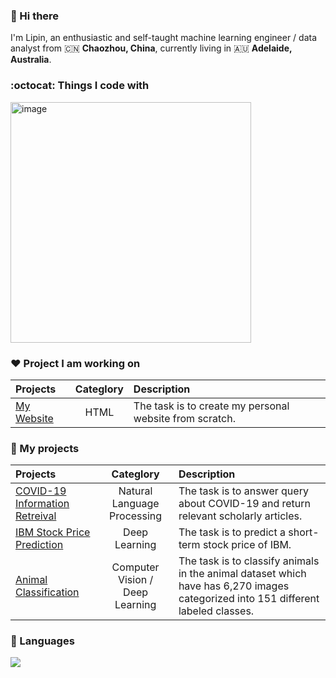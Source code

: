 ### 👋 Hi there 

I'm Lipin, an enthusiastic and self-taught machine learning engineer / data analyst  from 🇨🇳 **Chaozhou, China**, currently living in 🇦🇺 **Adelaide, Australia**.

### :octocat: Things I code with
<img width="385" alt="image" src="https://github.com/guolipin/guolipin/assets/134791744/d96f3393-af47-4033-8351-042b327d706a">

### ❤️ Project I am working on
|  Projects | Categlory |    Description     |
| :---       |    :----:   |   :--- |
| [My Website](https://github.com/guolipin/guolipin.github.io)   | HTML | The task is to create my personal website from scratch. |

### 🌻 My projects
|  Projects | Categlory |    Description     |
| :---       |    :----:   |   :--- |
| [COVID-19 Information Retreival](https://github.com/guolipin/search_engine)   | Natural Language Processing | The task is to answer query about COVID-19 and return relevant scholarly articles.  |
| [IBM Stock Price Prediction](https://github.com/guolipin/IBM_stock_prediction)   | Deep Learning | The task is to predict a short-term stock price of IBM. |
| [Animal Classification](https://github.com/guolipin/animal_classification) | Computer Vision /<br> Deep Learning| The task is to classify animals in the animal dataset which have has 6,270 images categorized into 151 different labeled classes.|

### 🎄 Languages
<img src="https://github-readme-stats.vercel.app/api/top-langs?username=guolipin"/> 
